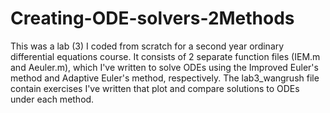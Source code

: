 # Creating-ODE-solvers-2Methods
This was a lab (3) I coded from scratch for a second year ordinary differential equations course. It consists of 2 separate function files (IEM.m and Aeuler.m), which I've written to solve ODEs using the Improved Euler's method and Adaptive Euler's method, respectively. The lab3_wangrush file contain exercises I've written that plot and compare solutions to ODEs under each method.
